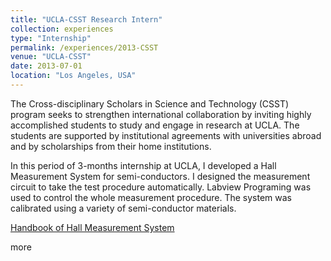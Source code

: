 ```yaml
---
title: "UCLA-CSST Research Intern"
collection: experiences
type: "Internship"
permalink: /experiences/2013-CSST
venue: "UCLA-CSST"
date: 2013-07-01
location: "Los Angeles, USA"
---
```

The Cross-disciplinary Scholars in Science and Technology (CSST) 
program seeks to strengthen international collaboration by inviting highly 
accomplished students to study and engage in research at UCLA. 
The students are supported by institutional agreements with 
universities abroad and by scholarships from their home institutions. 

In this period of 3-months internship at UCLA, I developed a Hall Measurement System 
for semi-conductors. I designed the measurement circuit to take the test procedure 
automatically. Labview Programing was used to control the whole measurement procedure.
The system was calibrated using a variety of semi-conductor materials.

[Handbook of Hall Measurement System](http://Wenyuan-Vincent-Li.github.io/files/Hall_Measurement_System_Handbook.pdf)

more

